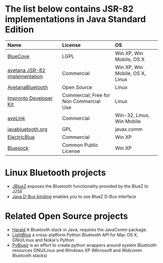 # The list below contains JSR-82 implementations in Java Standard Edition #

| **Name** | **License** | **OS** |
|:---------|:------------|:-------|
| [BlueCove](http://sourceforge.net/projects/bluecove/) | LGPL | Win XP, Win Mobile, OS X |
| [avetana JSR-82 implementation](http://www.avetana-gmbh.de/avetana-gmbh/produkte/jsr82.eng.xml) | Commercial | Win XP, Win Mobile, OS X, Linux |
| [AvetanaBluetooth](http://sourceforge.net/projects/avetanabt/) | Open Source | Linux |
| [Impronto Developer Kit](http://www.rococosoft.com/blue_dk.html) | Commercial; Free for Non Commercial Use | Linux |
| [aveLink ](http://www.avelink.com/products/java_solutions/jsr-82.asp) | Commercial |Win-32, Linux, Win Mobile |
| [javabluetooth.org](http://www.javabluetooth.org/) | GPL | javax.comm |
| [ElectricBlue](http://www.javabluetoothstack.com/) | Commercial | Win XP |
| [Bluesock](https://bluesock.dev.java.net/) | Common Public License | Win XP|


# Linux Bluetooth projects #

  * [JBlueZ](http://jbluez.sourceforge.net/) exposes the Bluetooth functionality provided by the BlueZ to J2SE
  * [Java D-Bus binding](http://dbus.freedesktop.org/doc/dbus-java/) enables you to use BlueZ D-Bus interface

# Related Open Source projects #

  * [Harald](http://www.control.lth.se/%7Ejohane/harald/) A Bluetooth stack in Java, requires the JavaComm package.
  * [LightBlue](http://lightblue.sourceforge.net/) a cross-platform Python Bluetooth API for Mac OS X, GNU/Linux and Nokia's Python
  * [PyBluez](http://org.csail.mit.edu/pybluez/) is an effort to create python wrappers around system Bluetooth resources GNU/Linux and Windows XP (Microsoft and Widcomm Bluetooth stacks)